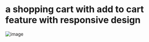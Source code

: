 # a shopping cart with add to cart feature with responsive design

![image](https://github.com/lavkesh89/responsive-shopping-addtocart/assets/131283151/2f39e2ca-f99a-4ce0-84c2-caeb7aa8df96)

